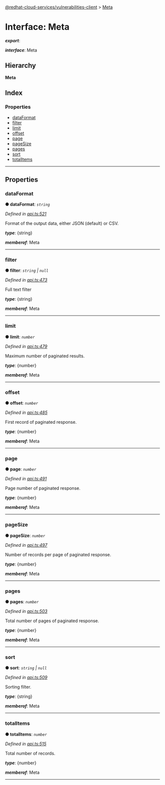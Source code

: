 [@redhat-cloud-services/vulnerabilities-client](../README.md) > [Meta](../interfaces/meta.md)

# Interface: Meta

*__export__*: 

*__interface__*: Meta

## Hierarchy

**Meta**

## Index

### Properties

* [dataFormat](meta.md#dataformat)
* [filter](meta.md#filter)
* [limit](meta.md#limit)
* [offset](meta.md#offset)
* [page](meta.md#page)
* [pageSize](meta.md#pagesize)
* [pages](meta.md#pages)
* [sort](meta.md#sort)
* [totalItems](meta.md#totalitems)

---

## Properties

<a id="dataformat"></a>

###  dataFormat

**● dataFormat**: *`string`*

*Defined in [api.ts:521](https://github.com/RedHatInsights/javascript-clients/blob/master/packages/vulnerabilities/api.ts#L521)*

Format of the output data, either JSON (default) or CSV.

*__type__*: {string}

*__memberof__*: Meta

___
<a id="filter"></a>

###  filter

**● filter**: *`string` \| `null`*

*Defined in [api.ts:473](https://github.com/RedHatInsights/javascript-clients/blob/master/packages/vulnerabilities/api.ts#L473)*

Full text filter

*__type__*: {string}

*__memberof__*: Meta

___
<a id="limit"></a>

###  limit

**● limit**: *`number`*

*Defined in [api.ts:479](https://github.com/RedHatInsights/javascript-clients/blob/master/packages/vulnerabilities/api.ts#L479)*

Maximum number of paginated results.

*__type__*: {number}

*__memberof__*: Meta

___
<a id="offset"></a>

###  offset

**● offset**: *`number`*

*Defined in [api.ts:485](https://github.com/RedHatInsights/javascript-clients/blob/master/packages/vulnerabilities/api.ts#L485)*

First record of paginated response.

*__type__*: {number}

*__memberof__*: Meta

___
<a id="page"></a>

###  page

**● page**: *`number`*

*Defined in [api.ts:491](https://github.com/RedHatInsights/javascript-clients/blob/master/packages/vulnerabilities/api.ts#L491)*

Page number of paginated response.

*__type__*: {number}

*__memberof__*: Meta

___
<a id="pagesize"></a>

###  pageSize

**● pageSize**: *`number`*

*Defined in [api.ts:497](https://github.com/RedHatInsights/javascript-clients/blob/master/packages/vulnerabilities/api.ts#L497)*

Number of records per page of paginated response.

*__type__*: {number}

*__memberof__*: Meta

___
<a id="pages"></a>

###  pages

**● pages**: *`number`*

*Defined in [api.ts:503](https://github.com/RedHatInsights/javascript-clients/blob/master/packages/vulnerabilities/api.ts#L503)*

Total number of pages of paginated response.

*__type__*: {number}

*__memberof__*: Meta

___
<a id="sort"></a>

###  sort

**● sort**: *`string` \| `null`*

*Defined in [api.ts:509](https://github.com/RedHatInsights/javascript-clients/blob/master/packages/vulnerabilities/api.ts#L509)*

Sorting filter.

*__type__*: {string}

*__memberof__*: Meta

___
<a id="totalitems"></a>

###  totalItems

**● totalItems**: *`number`*

*Defined in [api.ts:515](https://github.com/RedHatInsights/javascript-clients/blob/master/packages/vulnerabilities/api.ts#L515)*

Total number of records.

*__type__*: {number}

*__memberof__*: Meta

___

